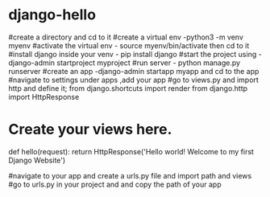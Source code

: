 # django-hello
#create a directory and cd to it
#create a virtual env -python3 -m venv myenv
#activate the virtual env - source myenv/bin/activate then cd to it
#install django inside your venv - pip install django
#start the project using - django-admin startproject myproject
#run server - python manage.py runserver
#create an app -django-admin startapp myapp and cd to the app
#navigate to settings under apps ,add your app
#go to views.py and import http and define it;
from django.shortcuts import render
from django.http import HttpResponse

# Create your views here.
def hello(request):
    return HttpResponse('Hello world! Welcome to my first Django Website')

#navigate to your app and create a urls.py file and import path and views
#go to urls.py in your project and and copy the path of your app